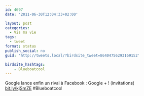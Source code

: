 ```yaml
---
id: 4697
date: '2011-06-30T12:04:33+02:00'

layout: post
categories:
  - Vis ma vie
tags:
  - tweet
format: status
publish_social: no
guid: 'http://tweets.local/?birdsite_tweet=86404756293169152'

birdsite_hashtags:
    - Blueboatcool
---
```


Google lance enfin un rival à Facebook : Google + ! (invitations) [bit.ly/kjSmZE](http://bit.ly/kjSmZE) #Blueboatcool